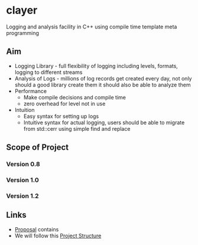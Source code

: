 # clayer
Logging and analysis facility in C++ using compile time template meta programming

## Aim
* Logging Library - full flexibility of logging including levels, formats, logging to different streams
* Analysis of Logs - millions of log records get created every day, not only should a good library create them
  it should also be able to analyze them
* Performance
    - Make compile decisions and compile time
    - zero overhead for level not in use
* Intuition
    - Easy syntax for setting up logs
    - Intuitive syntax for actual logging, users should be able to migrate from std::cerr using simple find and replace

## Scope of Project

### Version 0.8

### Version 1.0

### Version 1.2

## Links
* [Proposal] contains
* We will follow this [Project Structure]


[Proposal]: https://docs.google.com/document/d/1WWg79GEwaBX3Nd1sq--ZGRc9JdGWx78QBPt322kT4vc/edit#heading=h.a7w2y67mfsq4
[Project Structure]: http://hiltmon.com/blog/2013/07/03/a-simple-c-plus-plus-project-structure/
